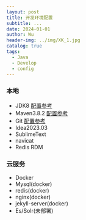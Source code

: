 ```yaml
---
layout: post
title: 开发环境配置
subtitle: ...
date: 2024-01-01
author: Wu
header-img: ../img/XK_1.jpg
catalog: true
tags:
  - Java
  - Develop
  - config
---
```


### 本地
- JDK8 [配置参考](https://zhuanlan.zhihu.com/p/31713488)
- Maven3.8.2 [配置参考](https://blog.csdn.net/weixin_74266825/article/details/134426289)
- Git [配置参考](https://git-scm.com/book/zh/v2/%E8%B5%B7%E6%AD%A5-%E5%88%9D%E6%AC%A1%E8%BF%90%E8%A1%8C-Git-%E5%89%8D%E7%9A%84%E9%85%8D%E7%BD%AE)
- Idea2023.03
- SublimeText
- navicat
- Redis RDM

### 云服务
- Docker
- Mysql(docker) 
- redis(docker)
- nginx(docker)
- jekyll-server(docker)
- Es/Solr(未部署)